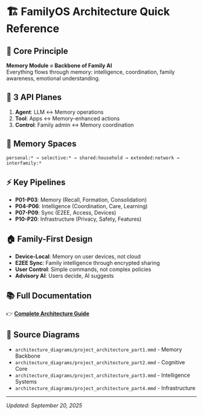 # 🏗️ FamilyOS Architecture Quick Reference

## 📍 **Core Principle**
**Memory Module = Backbone of Family AI**  
Everything flows through memory: intelligence, coordination, family awareness, emotional understanding.

## 🎯 **3 API Planes**
1. **Agent**: LLM ↔ Memory operations
2. **Tool**: Apps ↔ Memory-enhanced actions  
3. **Control**: Family admin ↔ Memory coordination

## 🧠 **Memory Spaces**
```
personal:* → selective:* → shared:household → extended:network → interfamily:*
```

## ⚡ **Key Pipelines**
- **P01-P03**: Memory (Recall, Formation, Consolidation)
- **P04-P06**: Intelligence (Coordination, Care, Learning)  
- **P07-P09**: Sync (E2EE, Access, Devices)
- **P10-P20**: Infrastructure (Privacy, Safety, Features)

## 🏠 **Family-First Design**
- **Device-Local**: Memory on user devices, not cloud
- **E2EE Sync**: Family intelligence through encrypted sharing
- **User Control**: Simple commands, not complex policies
- **Advisory AI**: Users decide, AI suggests

## 📚 **Full Documentation**
👉 **[Complete Architecture Guide](./ARCHITECTURE_SOURCE_OF_TRUTH.md)**

## 🔗 **Source Diagrams**
- `architecture_diagrams/project_architecture_part1.mmd` - Memory Backbone
- `architecture_diagrams/project_architecture_part2.mmd` - Cognitive Core  
- `architecture_diagrams/project_architecture_part3.mmd` - Intelligence Systems
- `architecture_diagrams/project_architecture_part4.mmd` - Infrastructure

---
*Updated: September 20, 2025*